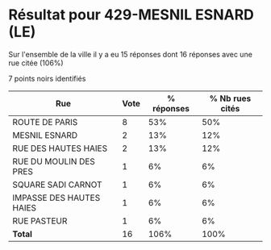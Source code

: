 # Résultat pour 429-MESNIL ESNARD (LE)

Sur l'ensemble de la ville il y a eu 15 réponses dont 16 réponses avec une rue citée (106%)

7 points noirs identifiés

| Rue | Vote | % réponses | % Nb rues cités|
|-----|------|------------|----------------|
| ROUTE DE PARIS | 8 | 53% | 50%|
| MESNIL ESNARD | 2 | 13% | 12%|
| RUE DES HAUTES HAIES | 2 | 13% | 12%|
| RUE DU MOULIN DES PRES | 1 | 6% | 6%|
| SQUARE SADI CARNOT | 1 | 6% | 6%|
| IMPASSE DES HAUTES HAIES | 1 | 6% | 6%|
| RUE PASTEUR | 1 | 6% | 6%|
| **Total** | 16 | 106% | 100%|

